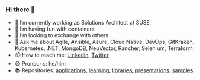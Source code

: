 ### Hi there 👋

- 🔭 I’m currently working as Solutions Architect at SUSE
- 🌱 I’m having fun with containers
- 👯 I’m looking to exchange with others
- 💬 Ask me about Agile, Ansible, Azure, Cloud Native, DevOps, GitKraken, Kubernetes, .NET, MongoDB, NeuVector, Rancher, Selenium, Terraform
- 📫 How to reach me: [LinkedIn](https://www.linkedin.com/in/berthomas/), [Twitter](https://twitter.com/devprofr)
- 😄 Pronouns: he/him
- 📚 Repositories: [applications](docs/applications.md), [learning](docs/learning.md), [libraries](docs/libraries.md), [presentations](docs/presentations.md), [samples](docs/samples.md)
